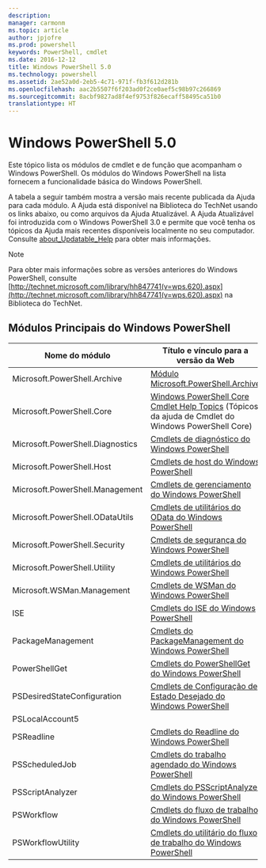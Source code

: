 ```yaml
---
description: 
manager: carmonm
ms.topic: article
author: jpjofre
ms.prod: powershell
keywords: PowerShell, cmdlet
ms.date: 2016-12-12
title: Windows PowerShell 5.0
ms.technology: powershell
ms.assetid: 2ae52a0d-2eb5-4c71-971f-fb3f612d281b
ms.openlocfilehash: aac2b5507f6f203ad0f2ce0aef5c98b97c266869
ms.sourcegitcommit: 8acbf9827ad8f4ef9753f826ecaff58495ca51b0
translationtype: HT
---
```

# <a name="windows-powershell-50"></a>Windows PowerShell 5.0
Este tópico lista os módulos de cmdlet e de função que acompanham o Windows PowerShell. Os módulos do Windows PowerShell na lista fornecem a funcionalidade básica do Windows PowerShell.

A tabela a seguir também mostra a versão mais recente publicada da Ajuda para cada módulo. A Ajuda está disponível na Biblioteca do TechNet usando os links abaixo, ou como arquivos da Ajuda Atualizável. A Ajuda Atualizável foi introduzida com o Windows PowerShell 3.0 e permite que você tenha os tópicos da Ajuda mais recentes disponíveis localmente no seu computador. Consulte [about_Updatable_Help](http://technet.microsoft.com/library/hh847735.aspx) para obter mais informações.

> [!NOTE]
> Para obter mais informações sobre as versões anteriores do Windows PowerShell, consulte [http://technet.microsoft.com/library/hh847741(v=wps.620).aspx](http://technet.microsoft.com/library/hh847741(v=wps.620).aspx) na Biblioteca do TechNet.

## <a name="windows-powershell-core-modules"></a>Módulos Principais do Windows PowerShell

|Nome do módulo|Título e vínculo para a versão da Web|Última versão|
|---------------|---------------------------------|------------------|
|Microsoft.PowerShell.Archive|[Módulo Microsoft.PowerShell.Archive](Microsoft.PowerShell.Archive-Module.md)|5.0.1.0|
|Microsoft.PowerShell.Core|[Windows PowerShell Core Cmdlet Help Topics](https://technet.microsoft.com/en-us/library/416b758e-e714-407f-bb6e-4d4e9112be95) (Tópicos da ajuda de Cmdlet do Windows PowerShell Core)|5.0.1.0|
|Microsoft.PowerShell.Diagnostics|[Cmdlets de diagnóstico do Windows PowerShell](http://technet.microsoft.com/library/792C093D-2DAA-4A9D-96CF-A30A9A9595B4)|5.0.1.0|
|Microsoft.PowerShell.Host|[Cmdlets de host do Windows PowerShell](http://technet.microsoft.com/library/E1957183-3E3C-481F-B604-F58550D42C4C)|5.0.1.0|
|Microsoft.PowerShell.Management|[Cmdlets de gerenciamento do Windows PowerShell](http://technet.microsoft.com/library/A7DCE904-3284-4CBD-8AF4-9B660E0F8CF4)|5.0.1.0|
|Microsoft.PowerShell.ODataUtils|[Cmdlets de utilitários do OData do Windows PowerShell](http://technet.microsoft.com/library/dn818911(v=wps.640).aspx)|5.0.1.0|
|Microsoft.PowerShell.Security|[Cmdlets de segurança do Windows PowerShell](http://technet.microsoft.com/library/3D94A738-3A83-4BD3-8937-E518890D576F)|5.0.1.0|
|Microsoft.PowerShell.Utility|[Cmdlets de utilitários do Windows PowerShell](http://technet.microsoft.com/library/E5764DA6-8961-4320-B733-F460F3E6F730)|5.0.1.0|
|Microsoft.WSMan.Management|[Cmdlets de WSMan do Windows PowerShell](http://technet.microsoft.com/library/F0905869-019D-42B5-94FE-6457A182BA57)|5.0.1.0|
|ISE|[Cmdlets do ISE do Windows PowerShell](http://technet.microsoft.com/library/7F6F1CD2-2409-47C0-8BED-72FFC88DE104)|5.0.1.0|
|PackageManagement|[Cmdlets do PackageManagement do Windows PowerShell](http://technet.microsoft.com/library/dn890951.aspx)|5.0.1.0|
|PowerShellGet|[Cmdlets do PowerShellGet do Windows PowerShell](http://technet.microsoft.com/library/dn835097.aspx)|5.0.1.0|
|PSDesiredStateConfiguration|[Cmdlets de Configuração de Estado Desejado do Windows PowerShell](https://technet.microsoft.com/en-US/library/dn521624.aspx)|5.0.1.0|
|PSLocalAccount5||5.0.1.0|
|PSReadline|[Cmdlets do Readline do Windows PowerShell](https://technet.microsoft.com/en-US/library/mt560330)|5.0.1.0|
|PSScheduledJob|[Cmdlets do trabalho agendado do Windows PowerShell](http://technet.microsoft.com/library/DE2215F0-B525-4F65-A059-480B786C6B11)|5.0.1.0|
|PSScriptAnalyzer|[Cmdlets do PSScriptAnalyzer do Windows PowerShell](http://technet.microsoft.com/library/dn927161.aspx)|5.0.1.0|
|PSWorkflow|[Cmdlets do fluxo de trabalho do Windows PowerShell](http://technet.microsoft.com/library/A6B6D03A-6FDF-478A-B08A-0C145AB690BD)|5.0.1.0|
|PSWorkflowUtility|[Cmdlets do utilitário do fluxo de trabalho do Windows PowerShell](http://technet.microsoft.com/library/D33B1B65-7140-431C-9A70-F768D025074A)|5.0.1.0|

